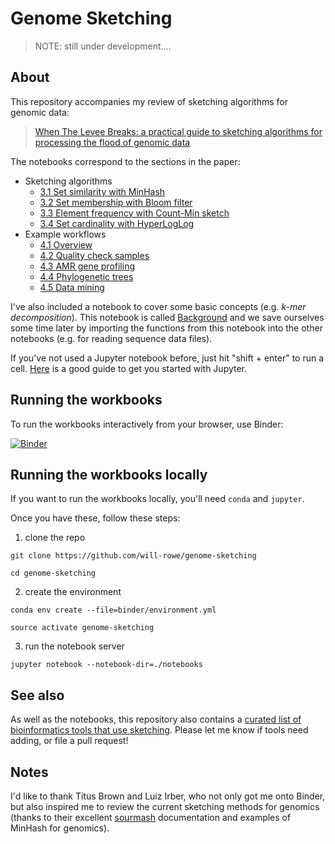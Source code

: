 # Genome Sketching

> NOTE: still under development....

## About

This repository accompanies my review of sketching algorithms for genomic data:

> [When The Levee Breaks: a practical guide to sketching algorithms for processing the flood of genomic data]()

The notebooks correspond to the sections in the paper:

* Sketching algorithms
    -   [3.1 Set similarity with MinHash](./notebooks/r3.1.Set-similarity-with-MinHash.ipynb)
    -   [3.2 Set membership with Bloom filter](./notebooks/r3.2.Set-membership-with-Bloom-filters.ipynb)
    -   [3.3 Element frequency with Count-Min sketch](./notebooks/r3.3.Element-frequency-with-Count-Min-sketch.ipynb)
    -   [3.4 Set cardinality with HyperLogLog](./notebooks/r3.4.Set-cardinality-with-HyperLogLog.ipynb)
* Example workflows
    -   [4.1 Overview](./notebooks/r4.1.Workflows-for-genomics.ipynb)
    -   [4.2 Quality check samples](r4.2.Sample-QC.ipynb)
    -   [4.3 AMR gene profiling](r4.3.Resistome-profiling.ipynb)
    -   [4.4 Phylogenetic trees](r4.4.Phylogeny.ipynb)
    -   [4.5 Data mining](r4.5.Data-mining.ipynb)

I've also included a notebook to cover some basic concepts (e.g. *k-mer decomposition*). This notebook is called [Background](./notebooks/Background.ipynb) and we save ourselves some time later by importing the functions from this notebook into the other notebooks (e.g. for reading sequence data files).

If you've not used a Jupyter notebook before, just hit "shift + enter" to run a cell. [Here](https://jupyter-notebook-beginner-guide.readthedocs.io/en/latest/) is a good guide to get you started with Jupyter.


## Running the workbooks

To run the workbooks interactively from your browser, use Binder:

[![Binder](https://mybinder.org/badge_logo.svg)](https://mybinder.org/v2/gh/will-rowe/genome-sketching/master)

## Running the workbooks locally

If you want to run the workbooks locally, you'll need `conda` and `jupyter`.

Once you have these, follow these steps:

1. clone the repo
```
git clone https://github.com/will-rowe/genome-sketching

cd genome-sketching
```

2. create the environment
```
conda env create --file=binder/environment.yml

source activate genome-sketching
```

3. run the notebook server
```
jupyter notebook --notebook-dir=./notebooks
```

## See also

As well as the notebooks, this repository also contains a [curated list of bioinformatics tools that use sketching](./references.md). Please let me know if tools need adding, or file a pull request!

## Notes

I'd like to thank Titus Brown and Luiz Irber, who not only got me onto Binder, but also inspired me to review the current sketching methods for genomics (thanks to their excellent [sourmash](https://github.com/dib-lab/sourmash) documentation and examples of MinHash for genomics).